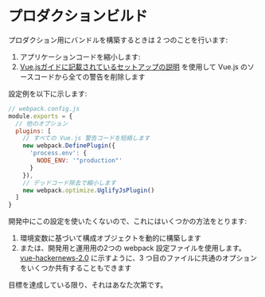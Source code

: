 # プロダクションビルド

プロダクション用にバンドルを構築するときは 2 つのことを行います:

1. アプリケーションコードを縮小します:
2. [Vue.jsガイドに記載されているセットアップの説明](https://vuejs.org/guide/deployment.html) を使用して Vue.js のソースコードから全ての警告を削除します

設定例を以下に示します:

``` js
// webpack.config.js
module.exports = {
  // 他のオプション
  plugins: [
    // すべての Vue.js 警告コードを短絡します
    new webpack.DefinePlugin({
      'process.env': {
        NODE_ENV: '"production"'
      }
    }),
    // デッドコード除去で縮小します
    new webpack.optimize.UglifyJsPlugin()
  ]
}
```

開発中にこの設定を使いたくないので、これにはいくつかの方法をとります:

1. 環境変数に基づいて構成オブジェクトを動的に構築します
2. または、開発用と運用用の2つの webpack 設定ファイルを使用します。[vue-hackernews-2.0](https://github.com/vuejs/vue-hackernews-2.0) に示すように、3 つ目のファイルに共通のオプションをいくつか共有することもできます

目標を達成している限り、それはあなた次第です。

